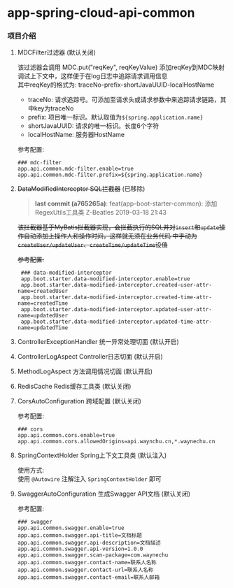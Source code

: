 # app-spring-cloud-api-common

### 项目介绍

1. MDCFilter过滤器 (默认关闭)

    该过滤器会调用 MDC.put("reqKey", reqKeyValue) 添加reqKey到MDC映射调试上下文中，这样便于在log日志中追踪请求调用信息   
    其中reqKey的格式为: traceNo-prefix-shortJavaUUID-localHostName
    - traceNo: 请求追踪号。可添加至请求头或请求参数中来追踪请求链路，其中key为traceNo
    - prefix: 项目唯一标识。默认取值为`${spring.application.name}`
    - shortJavaUUID: 请求的唯一标识。长度6个字符
    - localHostName: 服务器HostName
    
    参考配置:
    ```
    ### mdc-filter
    app.api.common.mdc-filter.enable=true
    app.api.common.mdc-filter.prefix=${spring.application.name}
    ```
    
2. ~~DataModifiedInterceptor SQL拦截器~~ (已移除)

    > **last commit (a765265a)**: feat(app-boot-starter-common): 添加RegexUtils工具类 Z-Beatles 2019-03-18 21:43
    
    ~~该拦截器基于MyBatis拦截器实现，会拦截执行的SQL并对`insert`和`update`操作自动添加上操作人和操作时间，这样就无须在业务代码
    中手动为`createUser/updateUser`、`createTime/updateTime`设值~~

    ~~参考配置:~~
    ```
     ### data-modified-interceptor
     app.boot.starter.data-modified-interceptor.enable=true
     app.boot.starter.data-modified-interceptor.created-user-attr-name=createdUser
     app.boot.starter.data-modified-interceptor.created-time-attr-name=createdTime
     app.boot.starter.data-modified-interceptor.updated-user-attr-name=updatedUser
     app.boot.starter.data-modified-interceptor.updated-time-attr-name=updatedTime
    ```
    
3. ControllerExceptionHandler 统一异常处理切面 (默认开启)

4. ControllerLogAspect Controller日志切面 (默认开启)

5. MethodLogAspect 方法调用情况切面 (默认开启)

6. RedisCache Redis缓存工具类 (默认关闭)

7. CorsAutoConfiguration 跨域配置 (默认关闭)

    参考配置:
    ```
    ### cors
    app.api.common.cors.enable=true
    app.api.common.cors.allowedOrigins=api.waynchu.cn,*.waynechu.cn
    ```
    
8. SpringContextHolder Spring上下文工具类 (默认注入)

    使用方式:   
    使用 `@Autowire` 注解注入 `SpringContextHolder` 即可

9. SwaggerAutoConfiguration 生成Swagger API文档 (默认关闭)

    参考配置:
    ```
    ### swagger
    app.api.common.swagger.enable=true
    app.api.common.swagger.api-title=文档标题
    app.api.common.swagger.api-description=文档描述
    app.api.common.swagger.api-version=1.0.0
    app.api.common.swagger.scan-package=com.waynechu
    app.api.common.swagger.contact-name=联系人名称
    app.api.common.swagger.contact-url=联系人名称
    app.api.common.swagger.contact-email=联系人邮箱
    ```
    